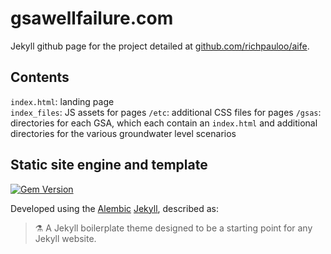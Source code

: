 # gsawellfailure.com

Jekyll github page for the project detailed at [github.com/richpauloo/aife](github.com/richpauloo/aife). 


## Contents

`index.html`: landing page  
`index_files`: JS assets for pages
`/etc`: additional CSS files for pages
`/gsas`: directories for each GSA, which each contain an `index.html` and additional directories for the various groundwater level scenarios  


## Static site engine and template

[![Gem Version](https://badge.fury.io/rb/alembic-jekyll-theme.svg)](https://badge.fury.io/rb/alembic-jekyll-theme)

Developed using the [Alembic](https://alembic.darn.es/) [Jekyll](https://jekyllrb.com/), described as: 

> ⚗ A Jekyll boilerplate theme designed to be a starting point for any Jekyll website.  





